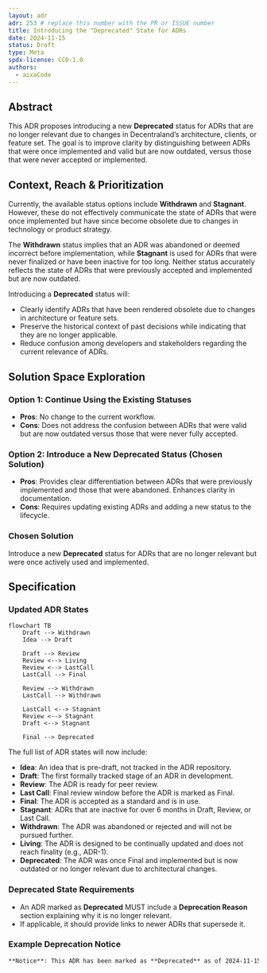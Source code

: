 ```yaml
---
layout: adr  
adr: 253 # replace this number with the PR or ISSUE number  
title: Introducing the "Deprecated" State for ADRs  
date: 2024-11-15  
status: Draft  
type: Meta  
spdx-license: CC0-1.0  
authors:  
  - aixaCode  
---
```


## Abstract

This ADR proposes introducing a new **Deprecated** status for ADRs that are no longer relevant due to changes in Decentraland’s architecture, clients, or feature set. The goal is to improve clarity by distinguishing between ADRs that were once implemented and valid but are now outdated, versus those that were never accepted or implemented.

## Context, Reach & Prioritization

Currently, the available status options include **Withdrawn** and **Stagnant**. However, these do not effectively communicate the state of ADRs that were once implemented but have since become obsolete due to changes in technology or product strategy.

The **Withdrawn** status implies that an ADR was abandoned or deemed incorrect before implementation, while **Stagnant** is used for ADRs that were never finalized or have been inactive for too long. Neither status accurately reflects the state of ADRs that were previously accepted and implemented but are now outdated.

Introducing a **Deprecated** status will:

- Clearly identify ADRs that have been rendered obsolete due to changes in architecture or feature sets.
- Preserve the historical context of past decisions while indicating that they are no longer applicable.
- Reduce confusion among developers and stakeholders regarding the current relevance of ADRs.

## Solution Space Exploration

### Option 1: Continue Using the Existing Statuses
- **Pros**: No change to the current workflow.
- **Cons**: Does not address the confusion between ADRs that were valid but are now outdated versus those that were never fully accepted.

### Option 2: Introduce a New **Deprecated** Status (Chosen Solution)
- **Pros**: Provides clear differentiation between ADRs that were previously implemented and those that were abandoned. Enhances clarity in documentation.
- **Cons**: Requires updating existing ADRs and adding a new status to the lifecycle.

### Chosen Solution

Introduce a new **Deprecated** status for ADRs that are no longer relevant but were once actively used and implemented.

## Specification

### Updated ADR States

```mermaid
flowchart TB
    Draft --> Withdrawn
    Idea --> Draft

    Draft --> Review
    Review <--> Living
    Review <--> LastCall
    LastCall --> Final

    Review --> Withdrawn
    LastCall --> Withdrawn

    LastCall <--> Stagnant
    Review <--> Stagnant
    Draft <--> Stagnant

    Final --> Deprecated
```

The full list of ADR states will now include:

- **Idea**: An idea that is pre-draft, not tracked in the ADR repository.
- **Draft**: The first formally tracked stage of an ADR in development.
- **Review**: The ADR is ready for peer review.
- **Last Call**: Final review window before the ADR is marked as Final.
- **Final**: The ADR is accepted as a standard and is in use.
- **Stagnant**: ADRs that are inactive for over 6 months in Draft, Review, or Last Call.
- **Withdrawn**: The ADR was abandoned or rejected and will not be pursued further.
- **Living**: The ADR is designed to be continually updated and does not reach finality (e.g., ADR-1).
- **Deprecated**: The ADR was once Final and implemented but is now outdated or no longer relevant due to architectural changes.

### Deprecated State Requirements

- An ADR marked as **Deprecated** MUST include a **Deprecation Reason** section explaining why it is no longer relevant.
- If applicable, it should provide links to newer ADRs that supersede it.

### Example Deprecation Notice

```markdown
**Notice**: This ADR has been marked as **Deprecated** as of 2024-11-15 due to the deprecation of the old Decentraland client. Refer to [ADR-123: Updated Client Architecture](/adr/ADR-123) for more information.

